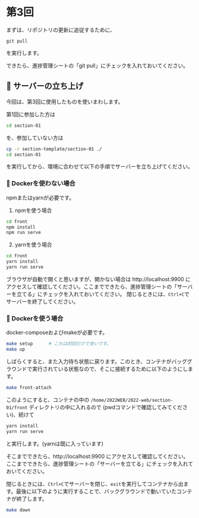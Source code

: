 # 第3回

まずは、リポジトリの更新に追従するために、

```
git pull
```

を実行します。

できたら、進捗管理シートの「git pull」にチェックを入れておいてください。

## 🔨 サーバーの立ち上げ

今回は、第3回に使用したものを使いまわします。

第1回に参加した方は

```bash
cd section-01
```

を、参加していない方は

```bash
cp -r section-template/section-01 ./
cd section-01
```

を実行してから、環境に合わせて以下の手順でサーバーを立ち上げてください。

### 💪 Dockerを使わない場合

npmまたはyarnが必要です。

1. npmを使う場合

```bash
cd front
npm install
npm run serve
```

2. yarnを使う場合

```bash
cd front
yarn install
yarn run serve
```

ブラウザが自動で開くと思いますが、開かない場合は http://localhost:9900 にアクセスして確認してください。ここまでできたら、進捗管理シートの「サーバーを立てる」にチェックを入れておいてください。
閉じるときには、`Ctrl+C`でサーバーを終了してください。

### 🐳 Dockerを使う場合

docker-composeおよびmakeが必要です。

```bash
make setup      # これは初回だけで良いです。
make up
```

しばらくすると、また入力待ち状態に戻ります。このとき、コンテナがバッググラウンドで実行されている状態なので、そこに接続するために以下のようにします。

```bash
make front-attach
```

このようにすると、コンテナの中の `/home/2022WEB/2022-web/section-01/front` ディレクトリの中に入れるので (pwdコマンドで確認してみてください)、続けて

```bash
yarn install
yarn run serve
```

と実行します。(yarnは既に入っています)

そこまでできたら、http://localhost:9900 にアクセスして確認してください。ここまでできたら、進捗管理シートの「サーバーを立てる」にチェックを入れておいてください。

閉じるときには、`Ctrl+C`でサーバーを閉じ、`exit`を実行してコンテナから出ます。最後に以下のように実行することで、バックグラウンドで動いていたコンテナが終了します。

```bash
make down
```
